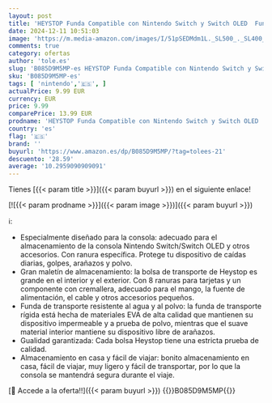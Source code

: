 ```yaml
---
layout: post
title: 'HEYSTOP Funda Compatible con Nintendo Switch y Switch OLED  Funda de Viaje para Nintendo Switch con Más Espacio de Almacenamiento para 8 Juegos  Funda para Nintendo Switch Console & Accesorios  Negro '
date: 2024-12-11 10:51:03
image: 'https://m.media-amazon.com/images/I/51pSEDMdm1L._SL500_._SL400_.jpg'
comments: true
category: ofertas
author: 'tole.es'
slug: 'B085D9M5MP-es HEYSTOP Funda Compatible con Nintendo Switch y Switch OLED...'
sku: 'B085D9M5MP-es'
tags: [ 'nintendo','🇪🇸', ]
actualPrice: 9.99 EUR
currency: EUR
price: 9.99
comparePrice: 13.99 EUR
prodname: 'HEYSTOP Funda Compatible con Nintendo Switch y Switch OLED  Funda de Viaje para Nintendo Switch con Más Espacio de Almacenamiento para 8 Juegos  Funda para Nintendo Switch Console & Accesorios  Negro '
country: 'es'
flag: '🇪🇸'
brand: ''
buyurl: 'https://www.amazon.es/dp/B085D9M5MP/?tag=tolees-21'
descuento: '28.59'
average: '10.2959090909091'
---
```


Tienes [{{< param title >}}]({{< param buyurl >}}) en el siguiente enlace!

[![{{< param prodname >}}]({{< param image >}})]({{< param buyurl >}})

ℹ️:

- Especialmente diseñado para la consola: adecuado para el almacenamiento de la consola Nintendo Switch/Switch OLED y otros accesorios. Con ranura específica. Protege tu dispositivo de caídas diarias, golpes, arañazos y polvo.
- Gran maletín de almacenamiento: la bolsa de transporte de Heystop es grande en el interior y el exterior. Con 8 ranuras para tarjetas y un componente con cremallera, adecuado para el mango, la fuente de alimentación, el cable y otros accesorios pequeños.
- Funda de transporte resistente al agua y al polvo: la funda de transporte rígida está hecha de materiales EVA de alta calidad que mantienen su dispositivo impermeable y a prueba de polvo, mientras que el suave material interior mantiene su dispositivo libre de arañazos.
- Gualidad garantizada: Cada bolsa Heystop tiene una estricta prueba de calidad.
- Almacenamiento en casa y fácil de viajar: bonito almacenamiento en casa, fácil de viajar, muy ligero y fácil de transportar, por lo que la consola se mantendrá segura durante el viaje.

[🛒 Accede a la oferta!!]({{< param buyurl >}})
{{<world>}}B085D9M5MP{{</world>}}
